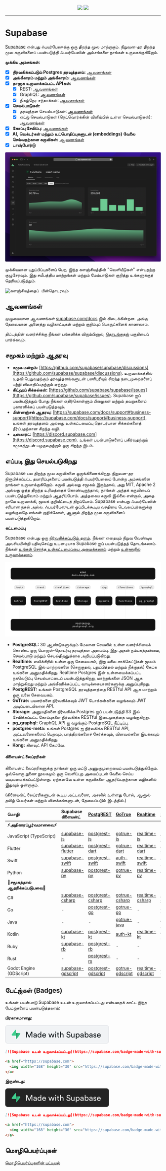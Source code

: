 <p align="center">
<img src="https://user-images.githubusercontent.com/8291514/213727234-cda046d6-28c6-491a-b284-b86c5cede25d.png#gh-light-mode-only">
<img src="https://user-images.githubusercontent.com/8291514/213727225-56186826-bee8-43b5-9b15-86e839d89393.png#gh-dark-mode-only">
</p>

---

# Supabase

[Supabase](https://supabase.com) என்பது ஃபயர்பேஸுக்கு ஒரு திறந்த மூல மாற்றாகும். நிறுவன-தர திறந்த மூல கருவிகளைப் பயன்படுத்தி ஃபயர்பேஸின் அம்சங்களை நாங்கள் உருவாக்குகிறோம்.

**முக்கிய அம்சங்கள்:**

- [x] **நிர்வகிக்கப்படும் Postgres தரவுத்தளம்:** [ஆவணங்கள்](https://supabase.com/docs/guides/database)
- [x] **அங்கீகாரம் மற்றும் அங்கீகாரம்:** [ஆவணங்கள்](https://supabase.com/docs/guides/auth)
- [x] **தானாக உருவாக்கப்பட்ட APIகள்:**
    - [x] REST: [ஆவணங்கள்](https://supabase.com/docs/guides/api)
    - [x] GraphQL: [ஆவணங்கள்](https://supabase.com/docs/guides/graphql)
    - [x] நிகழ்நேர சந்தாக்கள்: [ஆவணங்கள்](https://supabase.com/docs/guides/realtime)
- [x] **செயல்பாடுகள்:**
    - [x] தரவுத்தள செயல்பாடுகள்: [ஆவணங்கள்](https://supabase.com/docs/guides/database/functions)
    - [x] எட்ஜ் செயல்பாடுகள் (நெட்வொர்க்கின் விளிம்பில் உள்ள செயல்பாடுகள்): [ஆவணங்கள்](https://supabase.com/docs/guides/functions)
- [x] **கோப்பு சேமிப்பு:** [ஆவணங்கள்](https://supabase.com/docs/guides/storage)
- [x] **AI, வெக்டர்கள் மற்றும் உட்பொதிப்புகளுடன் (embeddings) வேலை செய்வதற்கான கருவிகள்:** [ஆவணங்கள்](https://supabase.com/docs/guides/ai)
- [x] **டாஷ்போர்டு**

![Supabase டாஷ்போர்டு](https://raw.githubusercontent.com/supabase/supabase/master/apps/www/public/images/github/supabase-dashboard.png)

முக்கியமான புதுப்பிப்புகளைப் பெற, இந்த களஞ்சியத்தின் "வெளியீடுகள்" என்பதற்கு குழுசேரவும். இது சமீபத்திய மாற்றங்கள் மற்றும் மேம்பாடுகள் குறித்து உங்களுக்குத் தெரியப்படுத்தும்.

<kbd><img src="https://raw.githubusercontent.com/supabase/supabase/d5f7f413ab356dc1a92075cb3cee4e40a957d5b1/web/static/watch-repo.gif" alt="களஞ்சியத்தைப் பின்தொடரவும்"/></kbd>

## ஆவணங்கள்

முழுமையான ஆவணங்கள் [supabase.com/docs](https://supabase.com/docs) இல் கிடைக்கின்றன. அங்கு தேவையான அனைத்து வழிகாட்டிகள் மற்றும் குறிப்புப் பொருட்களைக் காணலாம்.

திட்டத்தின் வளர்ச்சிக்கு நீங்கள் பங்களிக்க விரும்பினால், [தொடங்குதல்](./../DEVELOPERS.md) பகுதியைப் பார்க்கவும்.

## சமூகம் மற்றும் ஆதரவு

*   **சமூக மன்றம்:** [https://github.com/supabase/supabase/discussions](https://github.com/supabase/supabase/discussions). உருவாக்கத்தில் உதவி பெறுவதற்கும் தரவுத்தளங்களுடன் பணிபுரியும் சிறந்த நடைமுறைகளைப் பற்றி விவாதிப்பதற்கும் ஏற்றது.
*   **கிட்ஹப் சிக்கல்கள்:** [https://github.com/supabase/supabase/issues](https://github.com/supabase/supabase/issues). Supabase ஐப் பயன்படுத்தும் போது நீங்கள் எதிர்கொள்ளும் பிழைகள் மற்றும் தவறுகளைப் புகாரளிக்கப் பயன்படுத்தவும்.
*   **மின்னஞ்சல் ஆதரவு:** [https://supabase.com/docs/support#business-support](https://supabase.com/docs/support#business-support). உங்கள் தரவுத்தளம் அல்லது உள்கட்டமைப்பு தொடர்பான சிக்கல்களைத் தீர்ப்பதற்கான சிறந்த வழி.
*   **டிஸ்கார்ட்:** [https://discord.supabase.com](https://discord.supabase.com). உங்கள் பயன்பாடுகளைப் பகிர்வதற்கும் சமூகத்துடன் பழகுவதற்கும் ஒரு சிறந்த இடம்.

## எப்படி இது செயல்படுகிறது

Supabase பல திறந்த மூல கருவிகளை ஒருங்கிணைக்கிறது. நிறுவன-தர நிரூபிக்கப்பட்ட தயாரிப்புகளைப் பயன்படுத்தி ஃபயர்பேஸைப் போன்ற அம்சங்களை நாங்கள் உருவாக்குகிறோம். கருவி அல்லது சமூகம் இருந்தால், அது MIT, Apache 2 அல்லது ஒத்த திறந்த உரிமத்தைக் கொண்டிருந்தால், நாங்கள் அந்தக் கருவியைப் பயன்படுத்துவோம் மற்றும் ஆதரிப்போம். அத்தகைய கருவி இல்லை என்றால், அதை நாமே உருவாக்கி, மூலக் குறியீட்டைத் திறப்போம். Supabase என்பது ஃபயர்பேஸின் சரியான நகல் அல்ல. ஃபயர்பேஸுடன் ஒப்பிடக்கூடிய வசதியை டெவலப்பர்களுக்கு வழங்குவதே எங்கள் குறிக்கோள், ஆனால் திறந்த மூல கருவிகளைப் பயன்படுத்துகிறோம்.

**கட்டமைப்பு**

Supabase என்பது ஒரு [நிர்வகிக்கப்படும் தளம்](https://supabase.com/dashboard). நீங்கள் எதையும் நிறுவ வேண்டிய அவசியமின்றி பதிவுசெய்து உடனடியாக Supabase ஐப் பயன்படுத்தத் தொடங்கலாம். நீங்கள் [உங்கள் சொந்த உள்கட்டமைப்பை அமைக்கலாம்](https://supabase.com/docs/guides/hosting/overview) மற்றும் [உள்ளூரில் உருவாக்கலாம்](https://supabase.com/docs/guides/local-development).

![கட்டமைப்பு](./../apps/docs/public/img/supabase-architecture.svg)

*   **PostgreSQL:** 30 ஆண்டுகளுக்கும் மேலான செயலில் உள்ள வளர்ச்சியைக் கொண்ட ஒரு பொருள்-தொடர்பு தரவுத்தள அமைப்பு. இது அதன் நம்பகத்தன்மை, செயல்பாடு மற்றும் செயல்திறனுக்காக அறியப்படுகிறது.
*   **Realtime:** எலிக்சிரில் உள்ள ஒரு சேவையகம், இது வலை சாக்கெட்டுகள் மூலம் PostgreSQL இல் மாற்றங்களை (செருகுதல், புதுப்பித்தல் மற்றும் நீக்குதல்) கேட்க உங்களை அனுமதிக்கிறது. Realtime Postgres இன் உள்ளமைக்கப்பட்ட நகலெடுப்பு செயல்பாட்டைப் பயன்படுத்துகிறது, மாற்றங்களை JSON ஆக மாற்றுகிறது மற்றும் அங்கீகரிக்கப்பட்ட வாடிக்கையாளர்களுக்கு அனுப்புகிறது.
*   **PostgREST:** உங்கள் PostgreSQL தரவுத்தளத்தை RESTful API ஆக மாற்றும் ஒரு வலை சேவையகம்.
*   **GoTrue:** பயனர்களை நிர்வகிக்கவும் JWT டோக்கன்களை வழங்கவும் JWT அடிப்படையிலான API.
*   **Storage:** அனுமதிகளை நிர்வகிக்க Postgres ஐப் பயன்படுத்தி S3 இல் சேமிக்கப்பட்ட கோப்புகளை நிர்வகிக்க RESTful இடைமுகத்தை வழங்குகிறது.
*   **pg_graphql:** GraphQL API ஐ வழங்கும் PostgreSQL நீட்டிப்பு.
*   **postgres-meta:** உங்கள் Postgres ஐ நிர்வகிக்க RESTful API, அட்டவணைகளைப் பெறவும், பாத்திரங்களைச் சேர்க்கவும், வினவல்களை இயக்கவும் உங்களை அனுமதிக்கிறது.
*   **Kong:** கிளவுட் API கேட்வே.

#### கிளையன்ட் லைப்ரரிகள்

கிளையன்ட் லைப்ரரிகளுக்கு நாங்கள் ஒரு மட்டு அணுகுமுறையைப் பயன்படுத்துகிறோம். ஒவ்வொரு துணை நூலகமும் ஒரு வெளிப்புற அமைப்புடன் வேலை செய்ய வடிவமைக்கப்பட்டுள்ளது. ஏற்கனவே உள்ள கருவிகளை ஆதரிப்பதற்கான வழிகளில் இதுவும் ஒன்றாகும்.

(கிளையன்ட் லைப்ரரிகளுடன் கூடிய அட்டவணை, அசலில் உள்ளது போல், ஆனால் தமிழ் பெயர்கள் மற்றும் விளக்கங்களுடன், தேவைப்படும் இடத்தில்.)

| மொழி                       | Supabase கிளையன்ட்                                                     | [PostgREST](https://www.postgresql.org/)                                                                         | [GoTrue](https://github.com/supabase/gotrue)                                                                                | [Realtime](https://github.com/supabase/realtime)                                                                              | [Storage](https://github.com/supabase/storage-api)                                                                                 | Functions                                                                               |
| :-------------------------- | :------------------------------------------------------------------ | :-------------------------------------------------------------------------------- | :------------------------------------------------------------------------------------ | :----------------------------------------------------------------------------------- | :-------------------------------------------------------------------------------------- | :----------------------------------------------------------------------------------- |
| **⚡️அதிகாரப்பூர்வமானவை⚡️**      |                                                                     |                                                                                   |                                                                                      |                                                                                     |                                                                                        |                                                                                      |
| JavaScript (TypeScript)     | [supabase-js](https://github.com/supabase/supabase-js)               | [postgrest-js](https://github.com/supabase/postgrest-js)                             | [gotrue-js](https://github.com/supabase/gotrue-js)                                     | [realtime-js](https://github.com/supabase/realtime-js)                                 | [storage-js](https://github.com/supabase/storage-js)                                   | [functions-js](https://github.com/supabase/functions-js)                             |
| Flutter                     | [supabase-flutter](https://github.com/supabase/supabase-flutter)     | [postgrest-dart](https://github.com/supabase/postgrest-dart)                         | [gotrue-dart](https://github.com/supabase/gotrue-dart)                                 | [realtime-dart](https://github.com/supabase/realtime-dart)                             | [storage-dart](https://github.com/supabase/storage-dart)                               | [functions-dart](https://github.com/supabase/functions-dart)                         |
| Swift                      | [supabase-swift](https://github.com/supabase/supabase-swift)          | [postgrest-swift](https://github.com/supabase/supabase-swift/tree/main/Sources/PostgREST) | [auth-swift](https://github.com/supabase/supabase-swift/tree/main/Sources/Auth)     | [realtime-swift](https://github.com/supabase/supabase-swift/tree/main/Sources/Realtime) | [storage-swift](https://github.com/supabase/supabase-swift/tree/main/Sources/Storage) | [functions-swift](https://github.com/supabase/supabase-swift/tree/main/Sources/Functions) |
| Python                      | [supabase-py](https://github.com/supabase/supabase-py)               | [postgrest-py](https://github.com/supabase/postgrest-py)                             | [gotrue-py](https://github.com/supabase/gotrue-py)                                     | [realtime-py](https://github.com/supabase/realtime-py)                                 | [storage-py](https://github.com/supabase/storage-py)                                   | [functions-py](https://github.com/supabase/functions-py)                             |
| **💚சமூகத்தால் ஆதரிக்கப்படுபவை💚** |                                                                     |                                                                                   |                                                                                      |                                                                                     |                                                                                        |                                                                                      |
| C#                          | [supabase-csharp](https://github.com/supabase-community/supabase-csharp) | [postgrest-csharp](https://github.com/supabase-community/postgrest-csharp)           | [gotrue-csharp](https://github.com/supabase-community/gotrue-csharp)                 | [realtime-csharp](https://github.com/supabase-community/realtime-csharp)             | [storage-csharp](https://github.com/supabase-community/storage-csharp)                 | [functions-csharp](https://github.com/supabase-community/functions-csharp)           |
| Go                          | -                                                                   | [postgrest-go](https://github.com/supabase-community/postgrest-go)                     | [gotrue-go](https://github.com/supabase-community/gotrue-go)                           | -                                                                                   | [storage-go](https://github.com/supabase-community/storage-go)                       | [functions-go](https://github.com/supabase-community/functions-go)                   |
| Java                        | -                                                                   | -                                                                                   | [gotrue-java](https://github.com/supabase-community/gotrue-java)                       | -                                                                                   | [storage-java](https://github.com/supabase-community/storage-java)                   | -                                                                                   |
| Kotlin                      | [supabase-kt](https://github.com/supabase-community/supabase-kt)       | [postgrest-kt](https://github.com/supabase-community/supabase-kt/tree/master/Postgrest) | [auth-kt](https://github.com/supabase-community/supabase-kt/tree/master/Auth)         | [realtime-kt](https://github.com/supabase-community/supabase-kt/tree/master/Realtime)   | [storage-kt](https://github.com/supabase-community/supabase-kt/tree/master/Storage)   | [functions-kt](https://github.com/supabase-community/supabase-kt/tree/master/Functions) |
| Ruby                      | [supabase-rb](https://github.com/supabase-community/supabase-rb)      |      [postgrest-rb](https://github.com/supabase-community/postgrest-rb)                                                                             |    -                                                                                  |        -                                                                            |     -                                                                                 |          -                                                                          |
| Rust                      |      -                                                                 |       [postgrest-rs](https://github.com/supabase-community/postgrest-rs)                                                                            |      -                                                                                 |       -                                                                             |       -                                                                                |         -                                                                           |
| Godot Engine (GDScript)      |   [supabase-gdscript](https://github.com/supabase-community/godot-engine.supabase)                                                                  |        [postgrest-gdscript](https://github.com/supabase-community/postgrest-gdscript)                                                                            |        [gotrue-gdscript](https://github.com/supabase-community/gotrue-gdscript)                                                                                |    [realtime-gdscript](https://github.com/supabase-community/realtime-gdscript)                                                                                  |         [storage-gdscript](https://github.com/supabase-community/storage-gdscript)                                                                                 |  [functions-gdscript](https://github.com/supabase-community/functions-gdscript)                                                                                       |

## பேட்ஜ்கள் (Badges)

உங்கள் பயன்பாடு Supabase உடன் உருவாக்கப்பட்டது என்பதைக் காட்ட இந்த பேட்ஜ்களைப் பயன்படுத்தலாம்:

**பிரகாசமானது:**

![Supabase உடன் உருவாக்கப்பட்டது](./../apps/www/public/badge-made-with-supabase.svg)

```md
[![Supabase உடன் உருவாக்கப்பட்டது](https://supabase.com/badge-made-with-supabase.svg)](https://supabase.com)
```

```html
<a href="https://supabase.com">
  <img width="168" height="30" src="https://supabase.com/badge-made-with-supabase.svg" alt="Supabase உடன் உருவாக்கப்பட்டது" />
</a>
```

**இருண்டது:**

![Supabase உடன் உருவாக்கப்பட்டது (இருண்ட பதிப்பு)](./../apps/www/public/badge-made-with-supabase-dark.svg)

```md
[![Supabase உடன் உருவாக்கப்பட்டது](https://supabase.com/badge-made-with-supabase-dark.svg)](https://supabase.com)
```

```html
<a href="https://supabase.com">
  <img width="168" height="30" src="https://supabase.com/badge-made-with-supabase-dark.svg" alt="Supabase உடன் உருவாக்கப்பட்டது" />
</a>
```

## மொழிபெயர்ப்புகள்

[மொழிபெயர்ப்புகளின் பட்டியல்](./languages.md)
